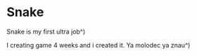 # Snake
Snake is my first ultra job^)

I creating game 4 weeks and i created it.
Ya molodec ya znau^)